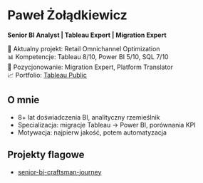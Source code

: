 # Paweł Żołądkiewicz
**Senior BI Analyst | Tableau Expert | Migration Expert**

🔭 Aktualny projekt: Retail Omnichannel Optimization  
📊 Kompetencje: Tableau 8/10, Power BI 5/10, SQL 7/10  
🎯 Pozycjonowanie: Migration Expert, Platform Translator  
📈 Portfolio: [Tableau Public](https://public.tableau.com/app/profile/pawelzoladkiewicz/vizzes)

## O mnie
- 8+ lat doświadczenia BI, analityczny rzemieślnik
- Specializacja: migracje Tableau → Power BI, porównania KPI
- Motywacja: najpierw jakość, potem automatyzacja

## Projekty flagowe
- [senior-bi-craftsman-journey](https://github.com/pzoladkiewicz/senior-bi-craftsman-journey)
